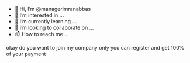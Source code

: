 - 👋 Hi, I’m @managerimranabbas
- 👀 I’m interested in ...
- 🌱 I’m currently learning ...
- 💞️ I’m looking to collaborate on ...
- 📫 How to reach me ...

<!---
managerimranabbas/managerimranabbas is a ✨ special ✨ repository because its `README.md` (this file) appears on your GitHub profile.
You can click the Preview link to take a look at your changes.
---> okay do you want to join my company only you can register and get 100% of your payment
